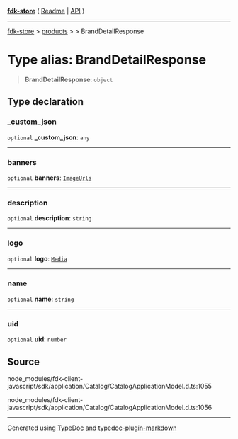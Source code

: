 [**fdk-store**](../../../README.md) ( [Readme](../../../README.md) \| [API](../../../API.md) )

---

[fdk-store](../../../API.md) > [products](../../README.md) > [<internal>](../README.md) > BrandDetailResponse

# Type alias: BrandDetailResponse

> **BrandDetailResponse**: `object`

## Type declaration

### \_custom_json

`optional` **\_custom_json**: `any`

---

### banners

`optional` **banners**: [`ImageUrls`](../../../brands/internal_/type-aliases/type-alias.ImageUrls.md)

---

### description

`optional` **description**: `string`

---

### logo

`optional` **logo**: [`Media`](../../../brands/internal_/type-aliases/type-alias.Media.md)

---

### name

`optional` **name**: `string`

---

### uid

`optional` **uid**: `number`

## Source

node_modules/fdk-client-javascript/sdk/application/Catalog/CatalogApplicationModel.d.ts:1055

node_modules/fdk-client-javascript/sdk/application/Catalog/CatalogApplicationModel.d.ts:1056

---

Generated using [TypeDoc](https://typedoc.org/) and [typedoc-plugin-markdown](https://www.npmjs.com/package/typedoc-plugin-markdown)
